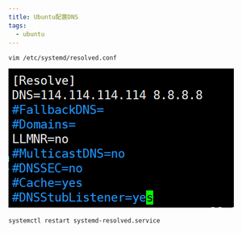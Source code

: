 ```yaml
---
title: Ubuntu配置DNS
tags:
  - ubuntu
---
```


~~~shell
vim /etc/systemd/resolved.conf
~~~

![DNS](/assets/image/ubuntu/ubuntu-dns.png)

~~~shell
systemctl restart systemd-resolved.service
~~~